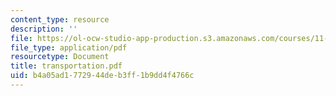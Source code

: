 ```yaml
---
content_type: resource
description: ''
file: https://ol-ocw-studio-app-production.s3.amazonaws.com/courses/11-332j-urban-design-fall-2003/b4a05ad1772944deb3ff1b9dd4f4766c_transportation.pdf
file_type: application/pdf
resourcetype: Document
title: transportation.pdf
uid: b4a05ad1-7729-44de-b3ff-1b9dd4f4766c
---
```

